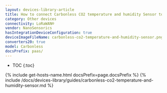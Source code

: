 ```yaml
---
layout: devices-library-article
title: How to connect Carbonless CO2 temperature and humidity Sensor to ThingsBoard?
category: Other devices
connectivity: LoRaWAN®
vendor: NanoSensorics
hasIntegrationDeviceConfiguration: true
deviceImageFileName: carbonless-co2-temperature-and-humidity-sensor.png
converters20: true
model: Carbonless
docsPrefix: paas/
---
```


* TOC
{:toc}

{% include get-hosts-name.html docsPrefix=page.docsPrefix %}
{% include /docs/devices-library/guides/carbonless-co2-temperature-and-humidity-sensor.md %}
